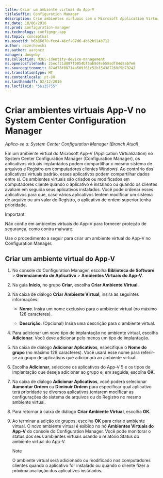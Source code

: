 ```yaml
---
title: Criar um ambiente virtual do App-V
titleSuffix: Configuration Manager
description: Crie ambientes virtuais com o Microsoft Application Virtualization para que os aplicativos possam compartilhar dados entre si.
ms.date: 10/06/2016
ms.prod: configuration-manager
ms.technology: configmgr-app
ms.topic: conceptual
ms.assetid: b6b86078-fcc4-46cf-87d6-4b52b914b712
author: aczechowski
ms.author: aaroncz
manager: dougeby
ms.collection: M365-identity-device-management
ms.openlocfilehash: 2becf31d807f0854bf6ab9d4eb58adf84d8ab7e6
ms.sourcegitcommit: 874d78f08714a509f61c52b154387268f5b73242
ms.translationtype: HT
ms.contentlocale: pt-BR
ms.lasthandoff: 02/12/2019
ms.locfileid: "56135755"
---
```

# <a name="create-app-v-virtual-environments-in-system-center-configuration-manager"></a>Criar ambientes virtuais App-V no System Center Configuration Manager

*Aplica-se a: System Center Configuration Manager (Branch Atual)*

Em um ambiente virtual do Microsoft App-V (Application Virtualization) no System Center Configuration Manager (Configuration Manager), os aplicativos virtuais implantados podem compartilhar o mesmo sistema de arquivos e Registro em computadores clientes Windows. Ao contrário dos aplicativos virtuais padrão, esses aplicativos podem compartilhar dados entre si. Os ambientes virtuais são criados ou modificados em computadores cliente quando o aplicativo é instalado ou quando os clientes avaliam em seguida seus aplicativos instalados. Você pode ordenar esses aplicativos para que, caso vários aplicativos tentem modificar um sistema de arquivo ou um valor de Registro, o aplicativo de ordem superior tenha prioridade.  

> [!IMPORTANT]  
>  Não confie em ambientes virtuais do App-V para fornecer proteção de segurança, como contra malware.  

 Use o procedimento a seguir para criar um ambiente virtual do App-V no Configuration Manager.  

## <a name="create-an-app-v-virtual-environment"></a>Criar um ambiente virtual do App-V  

1.  No console do Configuration Manager, escolha **Biblioteca de Software** > **Gerenciamento de Aplicativo** > **Ambientes Virtuais do App-V**.  

3.  Na guia **Início**, no grupo **Criar**, escolha **Criar Ambiente Virtual**.  

4.  Na caixa de diálogo **Criar Ambiente Virtual**, insira as seguintes informações:  

    -   **Nome**.  Insira um nome exclusivo para o ambiente virtual (no máximo 128 caracteres).  

    -   **Descrição**. (Opcional) Insira uma descrição para o ambiente virtual.  

5.  Para adicionar um novo tipo de implantação no ambiente virtual, escolha **Adicionar**. Você deve adicionar pelo menos um tipo de implantação.  

6.  Na caixa de diálogo **Adicionar Aplicativos**, especifique o **Nome do grupo** (no máximo 128 caracteres). Você usará esse nome para referir-se ao grupo de aplicativos que adicionará ao ambiente virtual.  

7.  Escolha **Adicionar**, selecione os aplicativos do App-V 5 e os tipos de implantação que deseja adicionar ao grupo e, em seguida, escolha **OK**.  

8.  Na caixa de diálogo **Adicionar Aplicativos**, você poderá selecionar **Aumentar Ordem** ou **Diminuir Ordem** para especificar qual aplicativo terá prioridade se diversos aplicativos tentarem modificar as configurações do sistema de arquivos ou do Registro no mesmo ambiente virtual.  

9. Para retornar à caixa de diálogo **Criar Ambiente Virtual**, escolha **OK**.  

10. Ao terminar a adição de grupos, escolha **OK** para criar o ambiente virtual. O novo ambiente virtual é exibido no nó **Ambientes Virtuais do App-V** do console do Configuration Manager. Você pode monitorar o status dos seus ambientes virtuais usando o relatório Status do ambiente virtual do App-V.  

    > [!NOTE]  
    >  O ambiente virtual será adicionado ou modificado nos computadores clientes quando o aplicativo for instalado ou quando o cliente fizer a próxima avaliação dos aplicativos instalados.  
